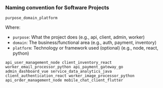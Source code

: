 ### Naming convention for Software Projects

`purpose_domain_platform`

Where:

- `purpose`: What the project does (e.g., api, client, admin, worker)
- `domain`: The business/functional area (e.g., auth, payment, inventory)
- `platform`: Technology or framework used (optional) (e.g., node, react, python)

```
api_user_management_node client_inventory_react worker_email_processor_python api_payment_gateway_go admin_dashboard_vue service_data_analytics_java client_authentication_react worker_image_processor_python api_order_management_node mobile_chat_client_flutter
```